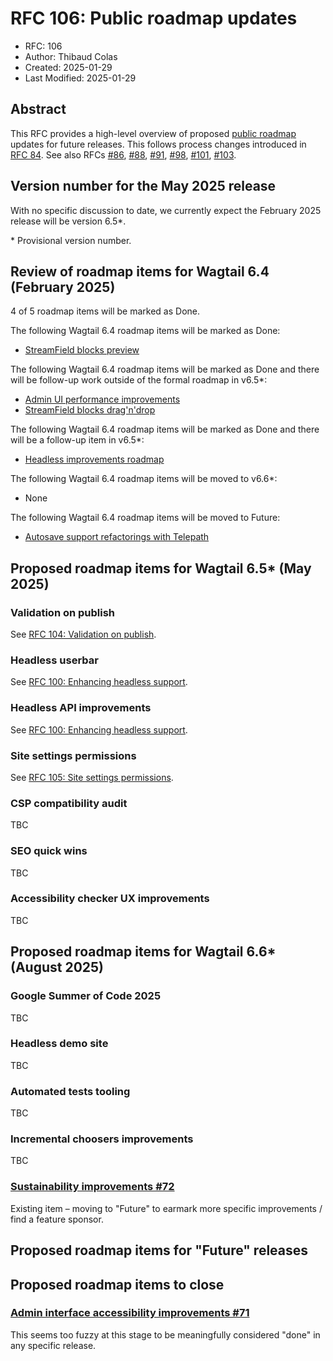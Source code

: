 # RFC 106: Public roadmap updates

- RFC: 106
- Author: Thibaud Colas
- Created: 2025-01-29
- Last Modified: 2025-01-29

## Abstract

This RFC provides a high-level overview of proposed [public roadmap](https://github.com/wagtail/roadmap) updates for future releases. This follows process changes introduced in [RFC 84](https://github.com/wagtail/rfcs/pull/84). See also RFCs [#86](086-roadmap-updates.md), [#88](088-roadmap-updates.md), [#91](091-roadmap-updates.md), [#98](098-roadmap-updates.md), [#101](101-roadmap-updates.md), [#103](103-roadmap-updates.md).

## Version number for the May 2025 release

With no specific discussion to date, we currently expect the February 2025 release will be version 6.5\*.

\* Provisional version number.

## Review of roadmap items for Wagtail 6.4 (February 2025)

4 of 5 roadmap items will be marked as Done.

The following Wagtail 6.4 roadmap items will be marked as Done:

- [StreamField blocks preview](https://github.com/wagtail/roadmap/issues/84)

The following Wagtail 6.4 roadmap items will be marked as Done and there will be follow-up work outside of the formal roadmap in v6.5\*:

- [Admin UI performance improvements](https://github.com/wagtail/roadmap/issues/80)
- [StreamField blocks drag'n'drop](https://github.com/wagtail/roadmap/issues/85)

The following Wagtail 6.4 roadmap items will be marked as Done and there will be a follow-up item in v6.5\*:

- [Headless improvements roadmap](https://github.com/wagtail/roadmap/issues/91)

The following Wagtail 6.4 roadmap items will be moved to v6.6\*:

- None

The following Wagtail 6.4 roadmap items will be moved to Future:

- [Autosave support refactorings with Telepath](https://github.com/wagtail/roadmap/issues/47)

## Proposed roadmap items for Wagtail 6.5\* (May 2025)

### Validation on publish

See [RFC 104: Validation on publish](https://github.com/wagtail/rfcs/pull/104).

### Headless userbar

See [RFC 100: Enhancing headless support](https://github.com/wagtail/rfcs/pull/100).

### Headless API improvements

See [RFC 100: Enhancing headless support](https://github.com/wagtail/rfcs/pull/100).

### Site settings permissions

See [RFC 105: Site settings permissions](https://github.com/wagtail/rfcs/pull/105).

### CSP compatibility audit

TBC

### SEO quick wins

TBC

### Accessibility checker UX improvements

TBC

## Proposed roadmap items for Wagtail 6.6\* (August 2025)

### Google Summer of Code 2025

TBC

### Headless demo site

TBC

### Automated tests tooling

TBC

### Incremental choosers improvements

TBC

### [Sustainability improvements #72](https://github.com/wagtail/roadmap/issues/72)

Existing item – moving to "Future" to earmark more specific improvements / find a feature sponsor.

## Proposed roadmap items for "Future" releases

## Proposed roadmap items to close

### [Admin interface accessibility improvements #71](https://github.com/wagtail/roadmap/issues/71)

This seems too fuzzy at this stage to be meaningfully considered "done" in any specific release.
